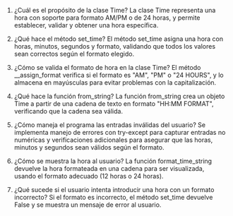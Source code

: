1. ¿Cuál es el propósito de la clase Time?
La clase Time representa una hora con soporte para formato AM/PM o de 24 horas, y permite establecer, validar y obtener una hora específica.

2. ¿Qué hace el método set_time?
El método set_time asigna una hora con horas, minutos, segundos y formato, validando que todos los valores sean correctos según el formato elegido.

3. ¿Cómo se valida el formato de hora en la clase Time?
El método __assign_format verifica si el formato es "AM", "PM" o "24 HOURS", y lo almacena en mayúsculas para evitar problemas con la capitalización.

4. ¿Qué hace la función from_string?
La función from_string crea un objeto Time a partir de una cadena de texto en formato "HH:MM
FORMAT", verificando que la cadena sea válida.

5. ¿Cómo maneja el programa las entradas inválidas del usuario?
Se implementa manejo de errores con try-except para capturar entradas no numéricas y verificaciones adicionales para asegurar que las horas, minutos y segundos sean válidos según el formato.

6. ¿Cómo se muestra la hora al usuario?
La función format_time_string devuelve la hora formateada en una cadena para ser visualizada, usando el formato adecuado (12 horas o 24 horas).

7. ¿Qué sucede si el usuario intenta introducir una hora con un formato incorrecto?
Si el formato es incorrecto, el método set_time devuelve False y se muestra un mensaje de error al usuario.
